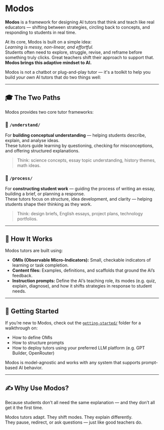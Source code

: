 # Modos

**Modos** is a framework for designing AI tutors that think and teach like real educators — shifting between strategies, circling back to concepts, and responding to students in real time.

At its core, Modos is built on a simple idea:  
*Learning is messy, non-linear, and effortful.*  
Students often need to explore, struggle, revise, and reframe before something truly clicks. Great teachers shift their approach to support that. **Modos brings this adaptive mindset to AI.**

Modos is not a chatbot or plug-and-play tutor — it's a toolkit to help you build *your own* AI tutors that do two things well:

---

## 🎓 The Two Paths

Modos provides two core tutor frameworks:

### 🔹 `/understand/`  
For **building conceptual understanding** — helping students describe, explain, and analyse ideas.  
These tutors guide learning by questioning, checking for misconceptions, and offering structured explanations.

> Think: science concepts, essay topic understanding, history themes, math ideas.

### 🔹 `/process/`  
For **constructing student work** — guiding the process of writing an essay, building a brief, or planning a response.  
These tutors focus on structure, idea development, and clarity — helping students shape their thinking as they work.

> Think: design briefs, English essays, project plans, technology portfolios.

---

## 🔧 How It Works

Modos tutors are built using:
- **OMIs (Observable Micro-Indicators):** Small, checkable indicators of learning or task completion.
- **Content files:** Examples, definitions, and scaffolds that ground the AI’s feedback.
- **Instruction prompts:** Define the AI’s teaching role, its modes (e.g. quiz, explain, diagnose), and how it shifts strategies in response to student needs.

---

## 🧭 Getting Started

If you’re new to Modos, check out the [`getting-started/`](./getting-started) folder for a walkthrough on:
- How to define OMIs
- How to structure prompts
- How to deploy tutors using your preferred LLM platform (e.g. GPT Builder, OpenRouter)

Modos is model-agnostic and works with any system that supports prompt-based AI behavior.

---

## ✍️ Why Use Modos?

Because students don’t all need the same explanation — and they don’t all get it the first time.

Modos tutors adapt. They shift modes. They explain differently.  
They pause, redirect, or ask questions — just like good teachers do.
